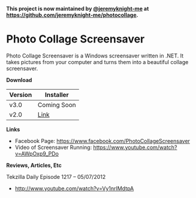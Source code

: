 **This project is now maintained by [@jeremyknight-me](https://github.com/jeremyknight-me/) at https://github.com/jeremyknight-me/photocollage.**


# Photo Collage Screensaver
Photo Collage Screensaver is a Windows screensaver written in .NET. It takes pictures from your computer and turns them into a beautiful collage screensaver.

**Download**

| Version | Installer |
|---|---|
| v3.0 | Coming Soon |
| v2.0 | [Link](../../releases/tag/v2.0) |

**Links**
* Facebook Page: https://www.facebook.com/PhotoCollageScreensaver
* Video of Screensaver Running: https://www.youtube.com/watch?v=AWpOxp9_PDo

**Reviews, Articles, Etc**

Tekzilla Daily Episode 1217 – 05/07/2012
* http://www.youtube.com/watch?v=Vy1nrIMdtpA
